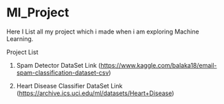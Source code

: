 # Ml_Project
Here I List all my project which i made when i am exploring Machine Learning.

Project List

1. Spam Detector
   DataSet Link
   (https://www.kaggle.com/balaka18/email-spam-classification-dataset-csv)
   
2. Heart Disease Classifier
   DataSet Link
   (https://archive.ics.uci.edu/ml/datasets/Heart+Disease)
 
